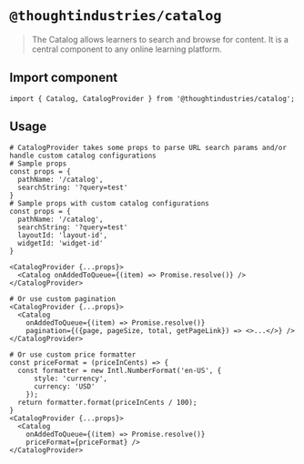 # `@thoughtindustries/catalog`

> The Catalog allows learners to search and browse for content. It is a central component to any online learning platform.

## Import component

```
import { Catalog, CatalogProvider } from '@thoughtindustries/catalog';
```

## Usage

```
# CatalogProvider takes some props to parse URL search params and/or handle custom catalog configurations
# Sample props
const props = {
  pathName: '/catalog',
  searchString: '?query=test'
}
# Sample props with custom catalog configurations
const props = {
  pathName: '/catalog',
  searchString: '?query=test'
  layoutId: 'layout-id',
  widgetId: 'widget-id'
}

<CatalogProvider {...props}>
  <Catalog onAddedToQueue={(item) => Promise.resolve()} />
</CatalogProvider>

# Or use custom pagination
<CatalogProvider {...props}>
  <Catalog
    onAddedToQueue={(item) => Promise.resolve()}
    pagination={({page, pageSize, total, getPageLink}) => <>...</>} />
</CatalogProvider>

# Or use custom price formatter
const priceFormat = (priceInCents) => {
  const formatter = new Intl.NumberFormat('en-US', {
      style: 'currency',
      currency: 'USD'
    });
  return formatter.format(priceInCents / 100);
}
<CatalogProvider {...props}>
  <Catalog
    onAddedToQueue={(item) => Promise.resolve()}
    priceFormat={priceFormat} />
</CatalogProvider>
```
